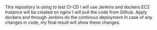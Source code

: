 This repository is using to test CI-CD 
I will use Jenkins and dockers 
EC2 Instance will be created on nginx 
I will pull the code from Github. Apply dockers and through Jenkins do the continous deployment 
In case of any changes in code, my final result will show these changes. 
